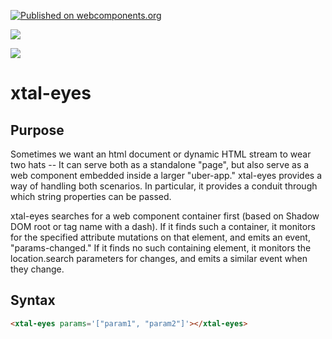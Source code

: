 [![Published on webcomponents.org](https://img.shields.io/badge/webcomponents.org-published-blue.svg)](https://www.webcomponents.org/element/xtal-eyes)

<a href="https://nodei.co/npm/xtal-eyes/"><img src="https://nodei.co/npm/xtal-eyes.png"></a>

<img src="http://img.badgesize.io/https://unpkg.com/xtal-eyes@0.0.4/build/ES6/xtal-eyes.iife.js?compression=gzip">

# xtal-eyes

## Purpose

Sometimes we want an html document or dynamic HTML stream to wear two hats -- It can serve both as a standalone "page", but also serve as a web component embedded inside a larger "uber-app."  xtal-eyes provides a way of handling both scenarios.  In particular, it provides a conduit through which string properties can be passed.

xtal-eyes searches for a web component container first (based on Shadow DOM root or tag name with a dash).  If it finds such a container, it monitors for the specified attribute mutations on that element, and emits an event, "params-changed."  If it finds no such containing element, it monitors the location.search parameters for changes, and emits a similar event when they change.

## Syntax
```html
<xtal-eyes params='["param1", "param2"]'></xtal-eyes>
```